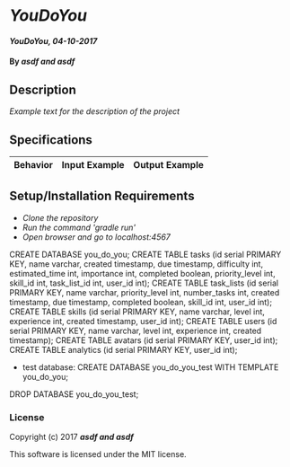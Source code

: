 # _YouDoYou_

#### _YouDoYou, 04-10-2017_

#### By _**asdf and asdf**_

## Description
_Example text for the description of the project_


## Specifications

| Behavior                   | Input Example     | Output Example    |
| -------------------------- | -----------------:| -----------------:|



## Setup/Installation Requirements

* _Clone the repository_
* _Run the command 'gradle run'_
* _Open browser and go to localhost:4567_

CREATE DATABASE you_do_you;
CREATE TABLE tasks (id serial PRIMARY KEY, name varchar, created timestamp, due timestamp, difficulty int, estimated_time int, importance int, completed boolean, priority_level int, skill_id int, task_list_id int, user_id int);
CREATE TABLE task_lists (id serial PRIMARY KEY, name varchar, priority_level int, number_tasks int, created timestamp, due timestamp, completed boolean, skill_id int, user_id int);
CREATE TABLE skills (id serial PRIMARY KEY, name varchar, level int, experience int, created timestamp, user_id int);
CREATE TABLE users (id serial PRIMARY KEY, name varchar, level int, experience int, created timestamp);
CREATE TABLE avatars (id serial PRIMARY KEY, user_id int);
CREATE TABLE analytics (id serial PRIMARY KEY, user_id int);

* test database:
CREATE DATABASE you_do_you_test WITH TEMPLATE you_do_you;

DROP DATABASE you_do_you_test;

### License

Copyright (c) 2017 **_asdf and asdf_**

This software is licensed under the MIT license.
